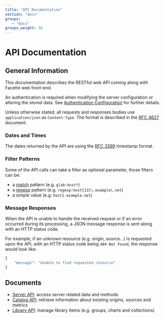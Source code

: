 ```yaml
---
title: "API Documentation"
section: "docs"
groups:
   - "docs"
groups_weight: 50
---
```


# API Documentation

## General Information

This documentation describes the RESTful web API coming along with Facette web front-end.

An authentication is required when modifying the server configuration or altering the stored data. See
[Authentication Configuration](/docs/configuration/authentication) for further details.

Unless otherwise stated, all requests and responses bodies use `application/json` as `Content-Type`. The format is
described in the [RFC 4627][0] document.

### Dates and Times

The dates returned by the API are using the [RFC 3399][1] timestamp format.

### Filter Patterns

Some of the API calls can take a filter as optional parameter, those filters can be:

 * a [match][2] pattern (e.g. `glob:host*`)
 * a [regexp][3] pattern (e.g. `regexp:host[13]\.example\.net`)
 * a simple value (e.g. `host1.example.net`)

### Message Responses

When the API is unable to handle the received request or if an error occurred during its processing, a JSON message
response is sent along with an HTTP status code.

For example, if an unknown resource (e.g. origin, source…) is requested upon the API, with an HTTP status code being
`404 Not Found`, the response would look like:

```javascript
{
    "message": "Unable to find requested resource"
}
```

## Documents

 * [Server API](/docs/api/server): access server related data and methods
 * [Catalog API](/docs/api/catalog): retrieve information about existing origins, sources and metrics
 * [Library API](/docs/api/library): manage library items (e.g. groups, charts and collections)


[0]: http://tools.ietf.org/html/rfc4627
[1]: http://tools.ietf.org/html/rfc3339
[2]: http://golang.org/pkg/path/#Match
[3]: https://code.google.com/p/re2/wiki/Syntax
